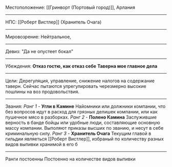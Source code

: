 Местоположение: [[Гринворт (Портовый город)]], Арлания
_____
НПС: [[Роберт Вистлер]] (Хранитель Очага)
_____
Мировозрение: Нейтральное, 
_____
Девиз: "Да не опустеет бокал"
____
Убеждения:
**Отказ гостю, как отказ себе**
**Таверна мое главное дела**
_______
Цели: Дерегуляция, управление, снижение налогов на содержание таверн. Сейчас пытаются улрегулировать черезмерно высокие пошлины на воз продовольствия.
______
Звания:
*Ранг 1* - **Угли в Камине** Найомники или должники компании, что без вопросов идут в расход для грязных делишек компании, или как пушечное мясо в разборках.
*Ранг 2* - **Полено Камина** Заслужившие верность в банде бойцы или удобные люди, составляющие основную массу компании. Выполяют приказы высших по званию, и несут в себе криминальную силу.
*Ранг 3* - **Хранитель Очага** Текущим главой в гильдии являеться [[Роберт Вистлер]], избраный по количеству разных видов выпивки хранимой в его б
______

Ранги постоенны Постоенно на количестве видов выпивки

